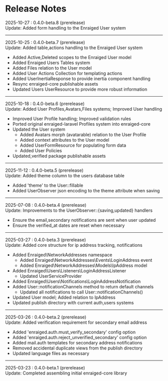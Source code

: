 # Release Notes

2025-10-27 : 0.4.0-beta.8 (prerelease)  
Update: Added form handling to the Enraiged User system

---

2025-10-25 : 0.4.0-beta.7 (prerelease)  
Update: Added table,actions handling to the Enraiged User system

- Added Active,Deleted scopes to the Enraiged User model
- Added Enraiged Users Tables system
- Added Files relation to the User model
- Added User Actions Collection for templating actions
- Added UserInertiaResponse to provide inertia component handling
- Resync enraiged-core publishable assets
- Updated Users UserResource to provide more robust information

---

2025-10-18 : 0.4.0-beta.6 (prerelease)  
Update: Added User Profiles,Avatars,Files systems; Improved User handling

- Improved User Profile handling; Improved validation rules
- Ported original enraiged-laravel Profiles system into enraiged-core
- Updated the User system
  - Added Avatars morph (avatarable) relation to the User Profile
  - Added context attributes to the User model
  - Added UserFormResource for populating form data
  - Added User Policies
- Updated,verified package publishable assets

---

2025-11-12 : 0.4.0-beta.5 (prerelease)  
Update: Added theme column to the users database table

- Added 'theme' to the User::fillable
- Added UserObserver json encoding to the theme attribute when saving

---

2025-07-08 : 0.4.0-beta.4 (prerelease)  
Update: Improvements to the UserObserver::{saving,updated} handlers

- Ensure the email,secondary notifications are sent when user updated
- Ensure the verified_at dates are reset when necessary

---

2025-03-27 : 0.4.0-beta.3 (prerelease)  
Update: Added core structure for ip address tracking, notifications

- Added Enraiged\NetworkAddresses namespace
  - Added Enraiged\NetworkAddresses\Events\LoginAddress event
  - Added Enraiged\NetworkAddresses\Models\IpAddress model
- Added Enraiged\Users\Listeners\LoginAddressListener
  - Updated UserServiceProvider
- Added Enraiged\Users\Notifications\LoginAddressNotification
- Added User::notificationChannels method to return default channels
    - Updated all notifications to call User::notificationChannels()
- Updated User model; Added relation to IpAddress
- Updated publish directory with current auth,users systems

---

2025-03-26 : 0.4.0-beta.2 (prerelease)  
Update: Added verification requirement for secondary email address

- Added 'enraiged.auth.must_verify_secondary' config option
- Added 'enraiged.auth.reject_unverified_secondary' config option
- Added mail.auth templates for secondary address notifications
- Removed accidental duplicate views from the publish directory
- Updated language files as necessary

---

2025-03-23 : 0.4.0-beta.1 (prerelease)  
Update: Completed assembling initial enraiged-core library
